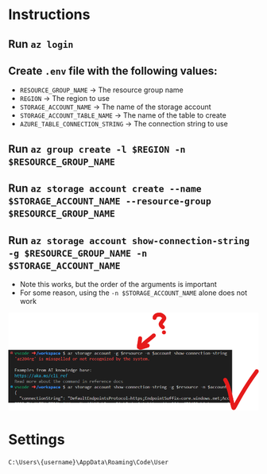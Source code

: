 # Instructions

## Run `az login`

## Create `.env` file with the following values:

- `RESOURCE_GROUP_NAME` &rarr; The resource group name
- `REGION` &rarr; The region to use
- `STORAGE_ACCOUNT_NAME` &rarr; The name of the storage account
- `STORAGE_ACCOUNT_TABLE_NAME` &rarr; The name of the table to create
- `AZURE_TABLE_CONNECTION_STRING` &rarr; The connection string to use

## Run `az group create -l $REGION -n $RESOURCE_GROUP_NAME`

## Run `az storage account create --name $STORAGE_ACCOUNT_NAME --resource-group $RESOURCE_GROUP_NAME`

## Run `az storage account show-connection-string -g $RESOURCE_GROUP_NAME -n $STORAGE_ACCOUNT_NAME`

- Note this works, but the order of the arguments is important
- For some reason, using the `-n $STORAGE_ACCOUNT_NAME` alone does not work

![](Screenshot%202024-12-10%20131933.png)

# Settings

`C:\Users\{username}\AppData\Roaming\Code\User`
